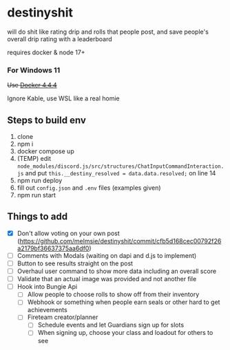 # destinyshit

will do shit like rating drip and rolls that people post, and save people's overall drip rating with a leaderboard

requires docker & node 17+

### For Windows 11

~~Use [Docker 4.4.4](https://docs.docker.com/desktop/windows/release-notes/#docker-desktop-444)~~

Ignore Kable, use WSL like a real homie

## Steps to build env

1. clone
2. npm i
3. docker compose up
4. (TEMP) edit `node_modules/discord.js/src/structures/ChatInputCommandInteraction.js` and put `this.__destiny_resolved = data.data.resolved;` on line 14
5. npm run deploy
6. fill out `config.json` and `.env` files (examples given)
7. npm run start


## Things to add

- [x] Don't allow voting on your own post (https://github.com/melmsie/destinyshit/commit/cfb5d168cec00792f26a2179bf36637375aa6df0)
- [ ] Comments with Modals (waiting on dapi and d.js to implement)
- [ ] Button to see results straight on the post
- [ ] Overhaul user command to show more data including an overall score
- [ ] Validate that an actual image was provided and not another file
- [ ] Hook into Bungie Api
  - [ ] Allow people to choose rolls to show off from their inventory
  - [ ] Webhook or something when people earn seals or other hard to get achievements
  - [ ] Fireteam creator/planner
    - [ ] Schedule events and let Guardians sign up for slots
    - [ ] When signing up, choose your class and loadout for others to see